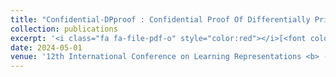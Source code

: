 ```yaml
---
title: "Confidential-DPproof : Confidential Proof Of Differentially Private Training"
collection: publications
excerpt: '<i class="fa fa-file-pdf-o" style="color:red"></i>[<font color="red">Paper</font>](https://openreview.net/pdf?id=PQY2v6VtGe)'
date: 2024-05-01
venue: '12th International Conference on Learning Representations <b> (ICLR)</b> <span style="background-color:red"><font color="white"> spotlight, top 5% </font></span>'
---
```

